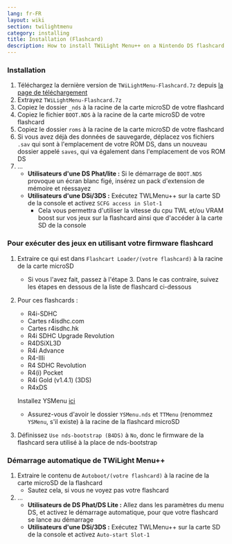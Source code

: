 ```yaml
---
lang: fr-FR
layout: wiki
section: twilightmenu
category: installing
title: Installation (Flashcard)
description: How to install TWiLight Menu++ on a Nintendo DS flashcard
---
```


### Installation
1. Téléchargez la dernière version de `TWiLightMenu-Flashcard.7z` depuis [la page de téléchargement](https://github.com/DS-Homebrew/TWiLightMenu/releases)
1. Extrayez `TWiLightMenu-Flashcard.7z`
1. Copiez le dossier `_nds` à la racine de la carte microSD de votre flashcard
1. Copiez le fichier `BOOT.NDS` à la racine de la carte microSD de votre flashcard
1. Copiez le dossier `roms` à la racine de la carte microSD de votre flashcard
1. Si vous avez déjà des données de sauvegarde, déplacez vos fichiers `.sav` qui sont à l'emplacement de votre ROM DS, dans un nouveau dossier appelé `saves`, qui va également dans l'emplacement de vos ROM DS
1. ...
   - **Utilisateurs d'une DS Phat/lite :** Si le démarrage de `BOOT.NDS` provoque un écran blanc figé, insérez un pack d'extension de mémoire et réessayez
   - **Utilisateurs d'une DSi/3DS :** Exécutez TWLMenu++ sur la carte SD de la console et activez `SCFG access in Slot-1`
      - Cela vous permettra d'utiliser la vitesse du cpu TWL et/ou VRAM boost sur vos jeux sur la flashcard ainsi que d'accéder à la carte SD de la console

### Pour exécuter des jeux en utilisant votre firmware flashcard
1. Extraire ce qui est dans `Flashcart Loader/(votre flashcard)` à la racine de la carte microSD
   - Si vous l'avez fait, passez à l'étape 3. Dans le cas contraire, suivez les étapes en dessous de la liste de flashcard ci-dessous

1. Pour ces flashcards :
   - R4i-SDHC
   - Cartes r4isdhc.com
   - Cartes r4isdhc.hk
   - R4i SDHC Upgrade Revolution
   - R4DSiXL3D
   - R4i Advance
   - R4-IIIi
   - R4 SDHC Revolution
   - R4(i) Pocket
   - R4i Gold (v1.4.1) (3DS)
   - R4xDS

   Installez YSMenu [ici](https://gbatemp.net/threads/retrogamefan-updates-releases.267243/)
      - Assurez-vous d'avoir le dossier `YSMenu.nds` et `TTMenu` (renommez `YSMenu`, s'il existe) à la racine de la flashcard microSD
1. Définissez `Use nds-bootstrap (B4DS)` à `No`, donc le firmware de la flashcard sera utilisé à la place de nds-bootstrap

### Démarrage automatique de TWiLight Menu++
1. Extraire le contenu de `Autoboot/(votre flashcard)` à la racine de la carte microSD de la flashcard
   - Sautez cela, si vous ne voyez pas votre flashcard
1. ...
   - **Utilisateurs de DS Phat/DS Lite :** Allez dans les paramètres du menu DS, et activez le démarrage automatique, pour que votre flashcard se lance au démarrage
   - **Utilisateurs d'une DSi/3DS :** Exécutez TWLMenu++ sur la carte SD de la console et activez `Auto-start Slot-1`
